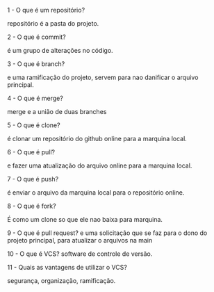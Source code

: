 1 - O que é um repositório?

repositório é a pasta do projeto.

2 - O que é commit?

é um grupo de alterações no código.

3 - O que é branch?

e uma ramificação do projeto, servem para nao danificar o arquivo principal.

4 - O que é merge?

merge e a união de duas branches 

5 - O que é clone?

é clonar um repositório do github online para a marquina local. 

6 - O que é pull?

e fazer uma atualização do arquivo online para a marquina local.

7 - O que é push?

é enviar o arquivo da marquina local para o repositório online.

8 - O que é fork?

É como um clone so que ele nao baixa para marquina.

9 - O que é pull request?
e uma solicitação que se faz para o dono do projeto principal, para atualizar o arquivos na main

10 - O que é VCS?
software de controle de versão. 

11 - Quais as vantagens de utilizar o VCS?

segurança, organização, ramificação. 

